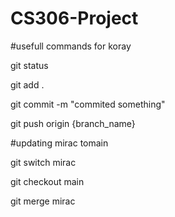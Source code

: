 # CS306-Project


#usefull commands for koray 

git status

git add .

git commit -m "commited something"

git push origin {branch_name}


#updating mirac tomain

git switch mirac

git checkout main

git merge mirac
